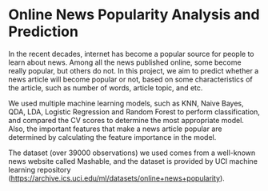 # Online News Popularity Analysis and Prediction

  In the recent decades, internet has become a popular source for people to learn about news. Among all the news published online, some become really popular, but others do not. In this project, we aim to predict whether a news article will become popular or not, based on some characteristics of the article, such as number of words, article topic, and etc. 
  
  We used multiple machine learning models, such as KNN, Naive Bayes, QDA, LDA, Logistic Regression and Random Forest to perform classification, and compared the CV scores to determine the most appropriate model. Also, the important features that make a news article popular are determined by calculating the feature importance in the model.

  The dataset (over 39000 observations) we used comes from a well-known news website called Mashable, and the dataset is provided by UCI machine learning repository (https://archive.ics.uci.edu/ml/datasets/online+news+popularity).                                                         
